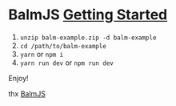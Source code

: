 # BalmJS [Getting Started](https://balmjs.com/docs/v2/guide/getting-started.html)

1. `unzip balm-example.zip -d balm-example`
2. `cd /path/to/balm-example`
3. `yarn` or `npm i`
4. `yarn run dev` or `npm run dev`

Enjoy!

thx [BalmJS](https://balmjs.com/)
